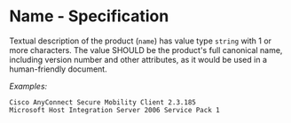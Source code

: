 # Name - Specification

Textual description of the product (`name`) has value type `string` with 1 or more characters.
The value SHOULD be the product's full canonical name, including version number and other attributes, as it would be
used in a human-friendly document.

*Examples:*

```
Cisco AnyConnect Secure Mobility Client 2.3.185
Microsoft Host Integration Server 2006 Service Pack 1
```
